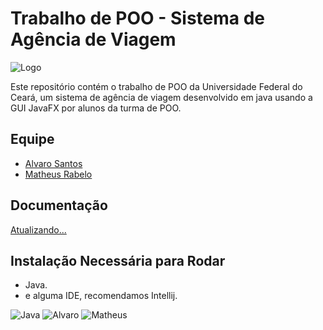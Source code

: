 # Trabalho de POO - Sistema de Agência de Viagem 
![Logo](https://uploaddeimagens.com.br/images/004/528/310/thumb/logo2.png?1688229687)

Este repositório contém o trabalho de POO da Universidade Federal do Ceará, um sistema de agência de viagem desenvolvido em java usando a GUI JavaFX por alunos da turma de POO.
## Equipe

- [Alvaro Santos](https://www.github.com/contrasov) 
- [Matheus Rabelo](https://github.com/MateusRabelo)


## Documentação

[Atualizando...](https://link-da-documentação)


## Instalação Necessária para Rodar

- Java.
- e alguma IDE, recomendamos Intellij.

![Java](https://img.shields.io/badge/java-%23ED8B00.svg?style=for-the-badge&logo=openjdk&logoColor=white)
![Alvaro](https://img.shields.io/badge/Alvaro-FCC624?style=for-the-badge&)
![Matheus](https://img.shields.io/badge/Matheus-167C80?style=for-the-badge&)



